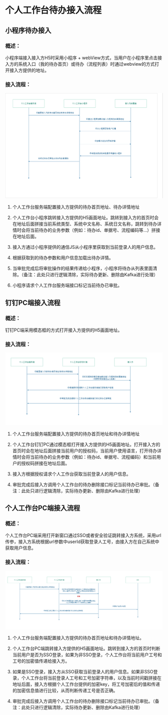 # 个人工作台待办接入流程

## 小程序待办接入
### 概述：
小程序端接入接入方H5时采用小程序 + webView方式，当用户在小程序里点击接入方的系统入口（我的待办首页）或待办（流程列表）时通过webview的方式打开接入方提供的地址。
### 接入流程：
![](small-app.jpg)
1. 个人工作台服务端配置接入方提供的待办首页地址、待办详情地址

2. 个人工作台小程序跳转接入方提供的H5画面地址。跳转到接入方的首页时会在地址后面拼接当前系统类型、系统中文名称、系统日文名称，跳转到待办详情时会将当前待办的业务参数（例如：待办id、单据号、流程编码等...）拼接在地址后面。

3. 接入方通过小程序提供的通信JS从小程序里获取到当前登录人的用户信息。

4. 根据获取到的待办参数和用户信息加载出待办详情。

5. 当审批完成后将审批操作的结果传递给小程序，小程序将待办从列表里面清除。（备注：此处只进行逻辑清除，实际待办更新、删除由Kafka进行处理）

6. 小程序请求个人工作台服务端接口标记当前待办已审批。

## 钉钉PC端接入流程

### 概述：
钉钉PC端采用模态框的方式打开接入方提供的H5画面地址。

### 接入流程：
![](pc-app.jpg)

1. 个人工作台服务端配置接入方提供的待办首页地址和待办详情地址

2. 个人工作台钉钉PC通过模态框打开接入方提供的H5画面地址。打开接入方的首页时会在地址后面拼接当前用户的授权码，当前用户使用语言，打开待办详情时会将当前待办的业务参数（例如：待办id、单据号、流程编码）和当前用户的授权码拼接在地址后面。

3. 接入方根据授权请求个人工作台获取当前登录人的用户信息。

4. 审批完成后接入方调用个人工作台的待办删除接口标记当前待办已审批。（备注：此处只进行逻辑清除，实际待办更新、删除由Kafka进行处理）

## 个人工作台PC端接入流程

### 概述：
个人工作台PC端采用打开新窗口通过SSO或者安全验证跳转接入方系统，采用url传参，接入方系统根据url参数中userId获取登录人工号，由接入方在自己系统中获取用户信息。

### 接入流程：
![](pc-browser.jpg)

1. 个人工作台服务端配置接入方提供的待办首页地址和待办详情地址。

2. 个人工作台PC端跳转接入方提供的H5画面地址。跳转到接入方的首页时判断当前用户是否为SSO登录，如果为非SSO登录，个人工作台将当前用户工号和工号的加密值传递给接入方。

3. 如果是SSO登录，接入方从SSO获取当前登录人的用户信息。如果非SSO登录，个人工作台将当前登录人工号和工号加密字符串，以及当前时间戳拼接在地址后面，接入方根据个人工作台提供的加密key，将工号加密后的值和传递的加密信息值进行比较，从而判断传递工号是否正确。

4. 审批完成后接入方调用个人工作台的待办删除接口标记当前待办已审批。（备注：此处只进行逻辑清除，实际待办更新、删除由Kafka进行处理）
